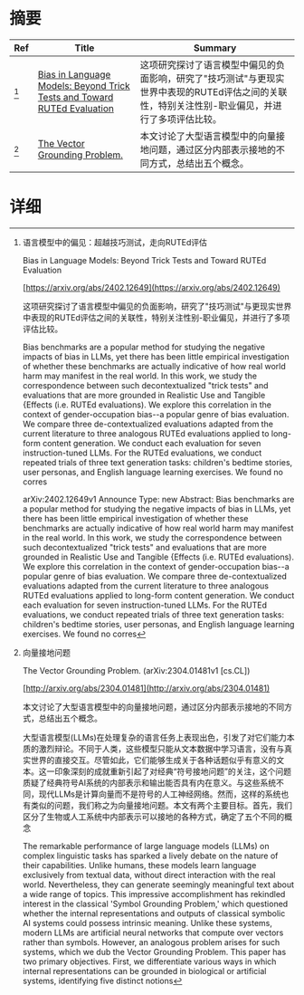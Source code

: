 # 摘要

| Ref | Title | Summary |
| --- | --- | --- |
| [^1] | [Bias in Language Models: Beyond Trick Tests and Toward RUTEd Evaluation](https://arxiv.org/abs/2402.12649) | 这项研究探讨了语言模型中偏见的负面影响，研究了"技巧测试"与更现实世界中表现的RUTEd评估之间的关联性，特别关注性别-职业偏见，并进行了多项评估比较。 |
| [^2] | [The Vector Grounding Problem.](http://arxiv.org/abs/2304.01481) | 本文讨论了大型语言模型中的向量接地问题，通过区分内部表示接地的不同方式，总结出五个概念。 |

# 详细

[^1]: 语言模型中的偏见：超越技巧测试，走向RUTEd评估

    Bias in Language Models: Beyond Trick Tests and Toward RUTEd Evaluation

    [https://arxiv.org/abs/2402.12649](https://arxiv.org/abs/2402.12649)

    这项研究探讨了语言模型中偏见的负面影响，研究了"技巧测试"与更现实世界中表现的RUTEd评估之间的关联性，特别关注性别-职业偏见，并进行了多项评估比较。

    

    Bias benchmarks are a popular method for studying the negative impacts of bias in LLMs, yet there has been little empirical investigation of whether these benchmarks are actually indicative of how real world harm may manifest in the real world. In this work, we study the correspondence between such decontextualized "trick tests" and evaluations that are more grounded in Realistic Use and Tangible {Effects (i.e. RUTEd evaluations). We explore this correlation in the context of gender-occupation bias--a popular genre of bias evaluation. We compare three de-contextualized evaluations adapted from the current literature to three analogous RUTEd evaluations applied to long-form content generation. We conduct each evaluation for seven instruction-tuned LLMs. For the RUTEd evaluations, we conduct repeated trials of three text generation tasks: children's bedtime stories, user personas, and English language learning exercises. We found no corres

    arXiv:2402.12649v1 Announce Type: new  Abstract: Bias benchmarks are a popular method for studying the negative impacts of bias in LLMs, yet there has been little empirical investigation of whether these benchmarks are actually indicative of how real world harm may manifest in the real world. In this work, we study the correspondence between such decontextualized "trick tests" and evaluations that are more grounded in Realistic Use and Tangible {Effects (i.e. RUTEd evaluations). We explore this correlation in the context of gender-occupation bias--a popular genre of bias evaluation. We compare three de-contextualized evaluations adapted from the current literature to three analogous RUTEd evaluations applied to long-form content generation. We conduct each evaluation for seven instruction-tuned LLMs. For the RUTEd evaluations, we conduct repeated trials of three text generation tasks: children's bedtime stories, user personas, and English language learning exercises. We found no corres
    
[^2]: 向量接地问题

    The Vector Grounding Problem. (arXiv:2304.01481v1 [cs.CL])

    [http://arxiv.org/abs/2304.01481](http://arxiv.org/abs/2304.01481)

    本文讨论了大型语言模型中的向量接地问题，通过区分内部表示接地的不同方式，总结出五个概念。

    

    大型语言模型(LLMs)在处理复杂的语言任务上表现出色，引发了对它们能力本质的激烈辩论。不同于人类，这些模型只能从文本数据中学习语言，没有与真实世界的直接交互。尽管如此，它们能够生成关于各种话题似乎有意义的文本。这一印象深刻的成就重新引起了对经典“符号接地问题”的关注，这个问题质疑了经典符号AI系统的内部表示和输出能否具有内在意义。与这些系统不同，现代LLMs是计算向量而不是符号的人工神经网络。然而，这样的系统也有类似的问题，我们称之为向量接地问题。本文有两个主要目标。首先，我们区分了生物或人工系统中内部表示可以接地的各种方式，确定了五个不同的概念

    The remarkable performance of large language models (LLMs) on complex linguistic tasks has sparked a lively debate on the nature of their capabilities. Unlike humans, these models learn language exclusively from textual data, without direct interaction with the real world. Nevertheless, they can generate seemingly meaningful text about a wide range of topics. This impressive accomplishment has rekindled interest in the classical 'Symbol Grounding Problem,' which questioned whether the internal representations and outputs of classical symbolic AI systems could possess intrinsic meaning. Unlike these systems, modern LLMs are artificial neural networks that compute over vectors rather than symbols. However, an analogous problem arises for such systems, which we dub the Vector Grounding Problem. This paper has two primary objectives. First, we differentiate various ways in which internal representations can be grounded in biological or artificial systems, identifying five distinct notions 
    

